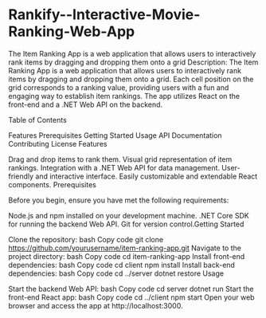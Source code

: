 # Rankify--Interactive-Movie-Ranking-Web-App


The Item Ranking App is a web application that allows users to interactively rank items by dragging and dropping them onto a grid
Description:
The Item Ranking App is a web application that allows users to interactively rank items by dragging and dropping them onto a grid. Each cell position on the grid corresponds to a ranking value, providing users with a fun and engaging way to establish item rankings. The app utilizes React on the front-end and a .NET Web API on the backend.

Table of Contents

Features
Prerequisites
Getting Started
Usage
API Documentation
Contributing
License
Features

Drag and drop items to rank them.
Visual grid representation of item rankings.
Integration with a .NET Web API for data management.
User-friendly and interactive interface.
Easily customizable and extendable React components.
Prerequisites

Before you begin, ensure you have met the following requirements:

Node.js and npm installed on your development machine.
.NET Core SDK for running the backend Web API.
Git for version control.Getting Started

Clone the repository:
bash
Copy code
git clone https://github.com/yourusername/item-ranking-app.git
Navigate to the project directory:
bash
Copy code
cd item-ranking-app
Install front-end dependencies:
bash
Copy code
cd client
npm install
Install back-end dependencies:
bash
Copy code
cd ../server
dotnet restore
Usage

Start the backend Web API:
bash
Copy code
cd server
dotnet run
Start the front-end React app:
bash
Copy code
cd ../client
npm start
Open your web browser and access the app at http://localhost:3000.
